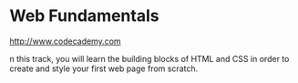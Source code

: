 Web Fundamentals
==========
http://www.codecademy.com


n this track, you will learn the building blocks of HTML and CSS in order to create and style your first web page from scratch.
